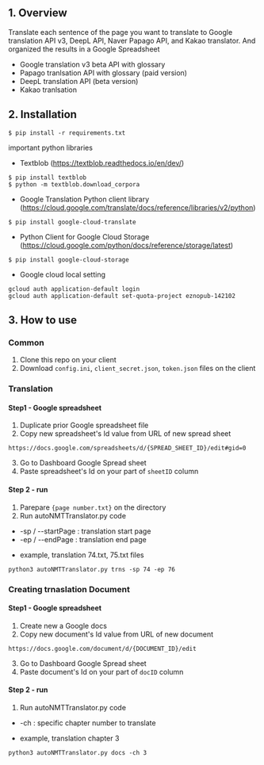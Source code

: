 ## 1. Overview

Translate each sentence of the page you want to translate to Google translation API v3, DeepL API, Naver Papago API, and Kakao translator. And organized the results in a Google Spreadsheet

* Google translation v3 beta API with glossary
* Papago tranlsation API with glossary (paid version)
* DeepL translation API (beta version)
* Kakao tranlsation

## 2. Installation

```
$ pip install -r requirements.txt
```

important python libraries

* Textblob (https://textblob.readthedocs.io/en/dev/)
```
$ pip install textblob
$ python -m textblob.download_corpora
```

* Google Translation Python client library (https://cloud.google.com/translate/docs/reference/libraries/v2/python)
```
$ pip install google-cloud-translate
```

* Python Client for Google Cloud Storage (https://cloud.google.com/python/docs/reference/storage/latest)
```
$ pip install google-cloud-storage
```

* Google cloud local setting
```
gcloud auth application-default login
gcloud auth application-default set-quota-project eznopub-142102
```

## 3. How to use

### Common

1. Clone this repo on your client
2. Download `config.ini`, `client_secret.json`, `token.json` files on the client 

### Translation

#### Step1 - Google spreadsheet

1.  Duplicate prior Google spreadsheet file 
2.  Copy new spreadsheet's Id value from URL of new spread sheet

```
https://docs.google.com/spreadsheets/d/{SPREAD_SHEET_ID}/edit#gid=0
```

3.  Go to Dashboard Google Spread sheet
4.  Paste spreadsheet's Id on your part of `sheetID` column

#### Step 2 - run
1. Parepare `{page number.txt}` on the directory
2. Run autoNMTTranslator.py code

* -sp / --startPage : translation start page
* -ep / --endPage : translation end page

- example, translation 74.txt, 75.txt files

```
python3 autoNMTTranslator.py trns -sp 74 -ep 76
```

### Creating trnaslation Document

#### Step1 - Google spreadsheet

1. Create new a Google docs
2. Copy new document's Id value from URL of new document

```
https://docs.google.com/document/d/{DOCUMENT_ID}/edit 
```

3. Go to Dashboard Google Spread sheet
4. Paste document's Id on your part of `docID` column

#### Step 2 - run
1. Run autoNMTTranslator.py code

* -ch  : specific chapter number to translate

- example, translation chapter 3

```
python3 autoNMTTranslator.py docs -ch 3
```
